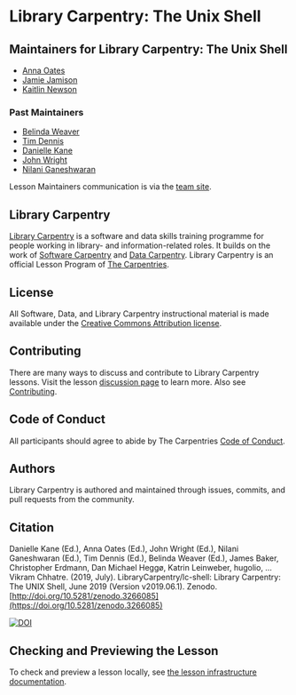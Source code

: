 # Library Carpentry: The Unix Shell

## Maintainers for Library Carpentry: The Unix Shell

- [Anna Oates](https://twitter.com/annaoates)
- [Jamie Jamison](https://github.com/jmjamison)
- [Kaitlin Newson](https://github.com/kaitlinnewson)

### Past Maintainers

- [Belinda Weaver](https://github.com/weaverbel)
- [Tim Dennis](https://github.com/jt14den)
- [Danielle Kane](https://github.com/dakane1)
- [John Wright](https://twitter.com/jwscutt)
- [Nilani Ganeshwaran](https://github.com/uom-nilani)

Lesson Maintainers communication is via the [team site](https://github.com/orgs/LibraryCarpentry/teams/lc-shell-maintainers).

## Library Carpentry

[Library Carpentry](https://librarycarpentry.org) is a software and data skills training programme for people working in library- and information-related roles. It builds on the work of [Software Carpentry](https://software-carpentry.org/) and [Data Carpentry](https://www.datacarpentry.org/). Library Carpentry is an official Lesson Program of [The Carpentries](https://carpentries.org/).

## License

All Software, Data, and Library Carpentry instructional material is made available under the [Creative Commons Attribution
license](https://github.com/LibraryCarpentry/lc-shell/blob/gh-pages/LICENSE.md).

## Contributing

There are many ways to discuss and contribute to Library Carpentry lessons. Visit the lesson [discussion page](https://librarycarpentry.org/lc-shell/discuss/index.html) to learn more. Also see [Contributing](https://github.com/LibraryCarpentry/lc-shell/blob/gh-pages/CONTRIBUTING.md).

## Code of Conduct

All participants should agree to abide by The Carpentries [Code of Conduct](https://docs.carpentries.org/topic_folders/policies/code-of-conduct.html).

## Authors

Library Carpentry is authored and maintained through issues, commits, and pull requests from the community.

## Citation

Danielle Kane (Ed.), Anna Oates (Ed.), John Wright (Ed.), Nilani Ganeshwaran (Ed.), Tim Dennis (Ed.), Belinda Weaver (Ed.), James Baker, Christopher Erdmann, Dan Michael Heggø, Katrin Leinweber, hugolio, … Vikram Chhatre. (2019, July). LibraryCarpentry/lc-shell: Library Carpentry: The UNIX Shell, June 2019 (Version v2019.06.1). Zenodo. [http://doi.org/10.5281/zenodo.3266085](https://doi.org/10.5281/zenodo.3266085)

[![DOI](https://zenodo.org/badge/DOI/10.5281/zenodo.3266085.svg)](https://doi.org/10.5281/zenodo.3266085)

## Checking and Previewing the Lesson

To check and preview a lesson locally, see [the lesson infrastructure documentation](https://carpentries.github.io/sandpaper-docs/).
